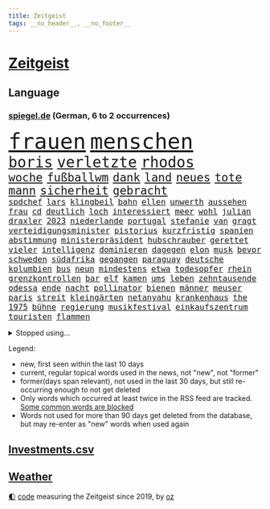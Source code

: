```yaml
---
title: Zeitgeist
tags: __no_header__, __no_footer__
---
```


# [Zeitgeist](https://oliz.io/zeitgeist/)

## Language

<h3><a href="https://www.spiegel.de" target="_blank">spiegel.de</a> (German, 6 to 2 occurrences)</h3>
<p style="font-family:monospace">
<span style="font-size:32pt"><a href="news_links.html#frauen" class="current">frauen</a></span>
<span style="font-size:32pt"><a href="news_links.html#menschen" class="current">menschen</a></span>
<br>
<span style="font-size:22pt"><a href="news_links.html#boris" class="current">boris</a></span>
<span style="font-size:22pt"><a href="news_links.html#verletzte" class="current">verletzte</a></span>
<span style="font-size:22pt"><a href="news_links.html#rhodos" class="new">rhodos</a></span>
<br>
<span style="font-size:17pt"><a href="news_links.html#woche" class="current">woche</a></span>
<span style="font-size:17pt"><a href="news_links.html#fußballwm" class="current">fußballwm</a></span>
<span style="font-size:17pt"><a href="news_links.html#dank" class="current">dank</a></span>
<span style="font-size:17pt"><a href="news_links.html#land" class="current">land</a></span>
<span style="font-size:17pt"><a href="news_links.html#neues" class="current">neues</a></span>
<span style="font-size:17pt"><a href="news_links.html#tote" class="current">tote</a></span>
<span style="font-size:17pt"><a href="news_links.html#mann" class="current">mann</a></span>
<span style="font-size:17pt"><a href="news_links.html#sicherheit" class="current">sicherheit</a></span>
<span style="font-size:17pt"><a href="news_links.html#gebracht" class="current">gebracht</a></span>
<br>
<span style="font-size:12pt"><a href="news_links.html#spdchef" class="current">spdchef</a></span>
<span style="font-size:12pt"><a href="news_links.html#lars" class="current">lars</a></span>
<span style="font-size:12pt"><a href="news_links.html#klingbeil" class="current">klingbeil</a></span>
<span style="font-size:12pt"><a href="news_links.html#bahn" class="current">bahn</a></span>
<span style="font-size:12pt"><a href="news_links.html#ellen" class="new">ellen</a></span>
<span style="font-size:12pt"><a href="news_links.html#unwerth" class="new">unwerth</a></span>
<span style="font-size:12pt"><a href="news_links.html#aussehen" class="current">aussehen</a></span>
<span style="font-size:12pt"><a href="news_links.html#frau" class="current">frau</a></span>
<span style="font-size:12pt"><a href="news_links.html#cd" class="new">cd</a></span>
<span style="font-size:12pt"><a href="news_links.html#deutlich" class="current">deutlich</a></span>
<span style="font-size:12pt"><a href="news_links.html#loch" class="current">loch</a></span>
<span style="font-size:12pt"><a href="news_links.html#interessiert" class="current">interessiert</a></span>
<span style="font-size:12pt"><a href="news_links.html#meer" class="current">meer</a></span>
<span style="font-size:12pt"><a href="news_links.html#wohl" class="current">wohl</a></span>
<span style="font-size:12pt"><a href="news_links.html#julian" class="current">julian</a></span>
<span style="font-size:12pt"><a href="news_links.html#draxler" class="new">draxler</a></span>
<span style="font-size:12pt"><a href="news_links.html#2023" class="current">2023</a></span>
<span style="font-size:12pt"><a href="news_links.html#niederlande" class="current">niederlande</a></span>
<span style="font-size:12pt"><a href="news_links.html#portugal" class="current">portugal</a></span>
<span style="font-size:12pt"><a href="news_links.html#stefanie" class="new">stefanie</a></span>
<span style="font-size:12pt"><a href="news_links.html#van" class="current">van</a></span>
<span style="font-size:12pt"><a href="news_links.html#gragt" class="new">gragt</a></span>
<span style="font-size:12pt"><a href="news_links.html#verteidigungsminister" class="current">verteidigungsminister</a></span>
<span style="font-size:12pt"><a href="news_links.html#pistorius" class="current">pistorius</a></span>
<span style="font-size:12pt"><a href="news_links.html#kurzfristig" class="current">kurzfristig</a></span>
<span style="font-size:12pt"><a href="news_links.html#spanien" class="current">spanien</a></span>
<span style="font-size:12pt"><a href="news_links.html#abstimmung" class="current">abstimmung</a></span>
<span style="font-size:12pt"><a href="news_links.html#ministerpräsident" class="current">ministerpräsident</a></span>
<span style="font-size:12pt"><a href="news_links.html#hubschrauber" class="current">hubschrauber</a></span>
<span style="font-size:12pt"><a href="news_links.html#gerettet" class="current">gerettet</a></span>
<span style="font-size:12pt"><a href="news_links.html#vieler" class="current">vieler</a></span>
<span style="font-size:12pt"><a href="news_links.html#intelligenz" class="current">intelligenz</a></span>
<span style="font-size:12pt"><a href="news_links.html#dominieren" class="current">dominieren</a></span>
<span style="font-size:12pt"><a href="news_links.html#dagegen" class="current">dagegen</a></span>
<span style="font-size:12pt"><a href="news_links.html#elon" class="current">elon</a></span>
<span style="font-size:12pt"><a href="news_links.html#musk" class="current">musk</a></span>
<span style="font-size:12pt"><a href="news_links.html#bevor" class="current">bevor</a></span>
<span style="font-size:12pt"><a href="news_links.html#schweden" class="current">schweden</a></span>
<span style="font-size:12pt"><a href="news_links.html#südafrika" class="current">südafrika</a></span>
<span style="font-size:12pt"><a href="news_links.html#gegangen" class="current">gegangen</a></span>
<span style="font-size:12pt"><a href="news_links.html#paraguay" class="new">paraguay</a></span>
<span style="font-size:12pt"><a href="news_links.html#deutsche" class="current">deutsche</a></span>
<span style="font-size:12pt"><a href="news_links.html#kolumbien" class="current">kolumbien</a></span>
<span style="font-size:12pt"><a href="news_links.html#bus" class="current">bus</a></span>
<span style="font-size:12pt"><a href="news_links.html#neun" class="current">neun</a></span>
<span style="font-size:12pt"><a href="news_links.html#mindestens" class="current">mindestens</a></span>
<span style="font-size:12pt"><a href="news_links.html#etwa" class="current">etwa</a></span>
<span style="font-size:12pt"><a href="news_links.html#todesopfer" class="current">todesopfer</a></span>
<span style="font-size:12pt"><a href="news_links.html#rhein" class="current">rhein</a></span>
<span style="font-size:12pt"><a href="news_links.html#grenzkontrollen" class="current">grenzkontrollen</a></span>
<span style="font-size:12pt"><a href="news_links.html#bar" class="current">bar</a></span>
<span style="font-size:12pt"><a href="news_links.html#elf" class="current">elf</a></span>
<span style="font-size:12pt"><a href="news_links.html#kamen" class="current">kamen</a></span>
<span style="font-size:12pt"><a href="news_links.html#ums" class="current">ums</a></span>
<span style="font-size:12pt"><a href="news_links.html#leben" class="current">leben</a></span>
<span style="font-size:12pt"><a href="news_links.html#zehntausende" class="current">zehntausende</a></span>
<span style="font-size:12pt"><a href="news_links.html#odessa" class="current">odessa</a></span>
<span style="font-size:12pt"><a href="news_links.html#ende" class="current">ende</a></span>
<span style="font-size:12pt"><a href="news_links.html#nacht" class="current">nacht</a></span>
<span style="font-size:12pt"><a href="news_links.html#pollinator" class="new">pollinator</a></span>
<span style="font-size:12pt"><a href="news_links.html#bienen" class="current">bienen</a></span>
<span style="font-size:12pt"><a href="news_links.html#männer" class="current">männer</a></span>
<span style="font-size:12pt"><a href="news_links.html#meuser" class="new">meuser</a></span>
<span style="font-size:12pt"><a href="news_links.html#paris" class="current">paris</a></span>
<span style="font-size:12pt"><a href="news_links.html#streit" class="current">streit</a></span>
<span style="font-size:12pt"><a href="news_links.html#kleingärten" class="new">kleingärten</a></span>
<span style="font-size:12pt"><a href="news_links.html#netanyahu" class="current">netanyahu</a></span>
<span style="font-size:12pt"><a href="news_links.html#krankenhaus" class="current">krankenhaus</a></span>
<span style="font-size:12pt"><a href="news_links.html#the" class="current">the</a></span>
<span style="font-size:12pt"><a href="news_links.html#1975" class="new">1975</a></span>
<span style="font-size:12pt"><a href="news_links.html#bühne" class="current">bühne</a></span>
<span style="font-size:12pt"><a href="news_links.html#regierung" class="current">regierung</a></span>
<span style="font-size:12pt"><a href="news_links.html#musikfestival" class="new">musikfestival</a></span>
<span style="font-size:12pt"><a href="news_links.html#einkaufszentrum" class="current">einkaufszentrum</a></span>
<span style="font-size:12pt"><a href="news_links.html#touristen" class="current">touristen</a></span>
<span style="font-size:12pt"><a href="news_links.html#flammen" class="current">flammen</a></span>
</p>
<details>
<summary>Stopped using...</summary>
<p class="former" style="font-size:12pt">
enorm(1005) boot(1004) toni(1004) chelsea(1003) entdeckung(1003) ausgebrochen(1002) lufthansa(1002) sprache(1002) ddr(1001) flick(1001) hansi(1001) mainz(1001) nationalmannschaft(1001) fischer(1000) führende(1000) gebaut(1000) konzept(1000) sv(1000) verhandelt(1000) zeitweise(1000) österreichischen(1000) infektionen(999) teheran(999) verklagt(999) angeklagter(998) debüt(998) leipziger(998) mannschaft(998) st(998) verena(998) you(998) gesunken(997) radikal(997) spuren(997) tränen(997) vergeben(997) versprach(997) 31(996) aktuell(996) atmosphäre(996) berichterstattung(996) netzwerk(996) ändert(996) überzeugt(996) amerika(995) anthony(995) klagt(995) verwirrung(995) 37(994) herzogin(994) kultur(994) restaurant(994) roman(994) schiff(994) sperrt(994) theater(994) trauer(994) version(994) 04(993) gehe(993) großbritanniens(993) jobs(993) coach(992) fielen(992) holen(992) nahmen(992) prominente(992) schüssen(992) stoßen(992) zahlung(992) george(991) hans(991) krankheit(991) reden(991) torhüter(991) übernahme(991) beachten(990) ii(990) taiwan(990) veranstalter(990) anbieten(989) gegenteil(989) töten(989) bundestrainer(988) nutzte(988) schnitt(988) ökonom(988) 29(987) betont(987) stück(987) beiträge(986) oppositionelle(986) 32(985) auskunft(985) demonstrationen(985) ordnung(985) venezuela(985) nachgewiesen(984) auswirkungen(983) lkw(983) wachstum(983) besuchen(982) haaland(982) vorgaben(982) wende(982) königin(981) nah(981) konkrete(980) lücke(980) aufarbeitung(978) einschätzung(978) geprägt(978) laufenden(977) nase(977) amerikas(976) einnahmen(976) enge(976) 28(975) sitzung(973) spitzenreiter(973) rechtzeitig(972) ämter(972) äußerte(972) schrecken(970) angehörige(969) mitarbeiterin(964) vorwürfen(964) geblieben(959) einblick(957) sarah(956) herausforderungen(954) ausgaben(948) gelangen(929) dankt(914) lieferketten(905) berichtete(903) räumte(896) expräsidenten(871) josef(855) gebeten(824) blut(820) gewalttat(805) willkommen(802) japanischen(790) gestanden(776) traditionelle(740) seither(739) norwegische(731) bundesanwaltschaft(729) kalte(726) 72(725) insbesondere(719) cup(718) bedankt(713) technischen(709) vegas(704) unterdrückung(696) kameras(695) 700(693) dörfer(692) schwarz(689) parlaments(685) anhängern(681) übertragen(677) drauf(676) moderner(676) liebsten(673) dax(672) angestellten(670) börsen(670) papiere(670) verletzten(670) gehälter(666) schlafen(666) diebe(665) mike(665) zorn(664) irritiert(657) integration(653) royals(651) basketballstar(640) floyd(640) fdppolitiker(635) amtskollegen(629) empfehlen(629) energiekosten(629) zentralen(627) strackzimmermann(626) parlamentarier(624) spezielle(624) wichtiges(624) beider(623) hendrik(621) kälte(621) benutzt(618) ungewöhnliche(614) verläuft(614) airlines(597) fußballs(597) michel(591) otto(587) waffenruhe(578) invasion(575) management(570) brennt(566) überlebten(564) ersatz(557) symbol(557) flugzeugen(549) weltbekannt(546) soldat(544) untergang(543) zusammenhalt(541) gerichte(539) desto(536) großbrand(533) unternehmens(531) operation(527) verweist(526) handwerk(525) wahlrechtsreform(520) luftfahrt(516) fähigkeiten(510) schlacht(505) gekämpft(503) air(496) zugesagt(491) nebenbei(481) verliehen(477) eingetroffen(474) herzen(471) bewusst(464) links(462) beben(460) modernen(459) ergab(457) wall(456) nationalelf(455) angestellte(453) crew(453) erlauben(452) indem(451) neuerdings(451) zuflucht(451) zusätzlich(443) hammer(436) bodo(435) klopp(434) aufeinander(428) fragwürdige(426) halt(426) ärztinnen(426) golden(425) wütende(424) sylt(408) exuspräsident(407) chinesischer(404) libanon(402) tiefer(398) ramelow(396) save(394) erdoğans(393) übung(393) 54(390) irans(387) 86(381) idol(381) gelöscht(380) baum(378) profi(378) finde(376) feuert(375) olympiasiegerin(375) rudert(374) krebserkrankung(373) unentschieden(373) image(372) partnerin(370) jemals(368) klarheit(368) diente(366) kampagne(365) verteilen(365) uneins(364) batterien(362) giffey(362) eigenheim(359) formen(358) streikt(351) musikerin(349) rechtliche(348) etlichen(347) neueste(344) toilette(343) aufbau(336) gerufen(335) nation(335) zivile(335) original(334) gefüllt(333) aufmerksam(332) traten(331) importiert(330) moderator(329) zahlte(328) extremisten(327) flüssen(327) manipulation(324) professor(323) schreitet(323) sperren(323) ganzes(320) spionage(309) atlantik(308) farben(308) gewässer(308) angler(305) nachspiel(302) chefredakteurin(301) ereignet(300) machtmissbrauch(299) feierten(297) preisgekrönte(297) senders(296) vegane(293) verbleib(291) stützt(289) 1400(288) psychologin(287) eingeschaltet(286) bestimmen(285) raumfahrt(285) winzer(285) aufruhr(283) winzigen(282) halbzeit(281) verwandelt(281) phoenix(280) frühling(274) bruch(273) treibhausgase(273) staatsanwalt(272) handball(271) pentagon(270) elektronische(269) edward(267) kulissen(267) auszeichnung(265) gefährlichsten(265) kommando(265) machtlos(264) natogeneralsekretär(263) menschenrechtsaktivisten(262) wahlsieg(262) heizt(261) prien(261) ratten(261) traditionell(260) meldungen(259) rust(258) alice(257) energiepreisbremse(257) abbruch(252) kampfpanzern(248) leere(248) schwierigsten(247) orden(246) sexualstraftaten(246) lateinamerika(245) heinrich(243) p(242) rudi(242) westküste(242) befragung(241) dubai(241) hunderten(240) zuschauen(240) weltrangliste(239) widmen(236) ahnen(235) digital(235) schmecken(234) chinareise(233) psychologe(233) antibiotika(232) bedienen(232) südafrikas(230) bowie(227) privatjets(227) artenschutz(226) zerschlagen(226) entwendet(225) deutschlandticket(223) figuren(223) infantino(223) statistische(223) überlebende(223) chefposten(220) damaligen(220) skepsis(220) anscheinend(218) airbus(217) eingestuft(217) dfbelf(216) mediathek(216) route(216) siegfried(216) verbannt(215) kritikern(214) gianni(213) abschiebungen(211) wundern(211) eingerichtet(208) apotheken(207) läden(207) mächtige(207) asylbewerber(206) kanäle(206) emails(205) zunehmende(205) heiraten(204) affen(203) banker(202) gefallene(200) genügend(200) geschosse(199) aggressiver(198) flaggen(198) missbrauchte(198) aufgelöst(192) kinderzimmer(192) lockt(192) al(190) völler(190) community(188) erfährt(187) platzen(187) kongo(185) pokal(185) ersatzfreiheitsstrafen(183) googles(182) naher(182) veränderte(182) zufriedener(180) amtsantritt(178) militärübung(178) missbrauchsvorwürfen(178) stanley(178) versinken(177) untersagen(176) interessante(175) brannten(174) ölkonzern(174) zigarette(173) 18jähriger(172) 250000(172) ludwig(172) vermögen(171) mandat(170) springen(170) todesopfern(170) bildzeitung(169) überfüllten(169) bundespolitik(168) nervt(168) 230(167) vornamen(167) landwirte(166) umfasst(166) bukarest(165) eingegangen(165) gerungen(164) initiative(164) unterhose(164) getragen(163) anhörung(162) floh(162) regierte(161) unterirdische(161) streamer(160) wesentlich(159) leopard(158) pferde(158) rettungsdienst(158) attackierte(157) bauministerin(157) geywitz(157) nordamerika(156) losgegangen(155) neunzigerjahren(155) queensland(155) energiepreispauschale(154) leon(154) wissler(153) hunderter(152) junges(152) lauf(152) manöver(152) raketenangriff(152) abwanderung(151) verschleppt(150) anzeigen(149) ausbilden(149) begleiter(148) neunjährigen(148) täuschung(148) linkenchefin(147) nagelsmann(147) spiegelspitzengespräch(147) baumann(146) dom(146) uefa(146) vorzubereiten(146) bundesverteidigungsminister(145) dhl(145) heiratsantrag(145) ländlichen(145) zerrissen(145) landtagswahl(144) oberstaatsanwalt(144) panik(144) verschwundenen(144) auslandsreise(143) domenico(143) sondervermögen(143) tedesco(143) berlinbrandenburg(142) nicola(142) klappe(141) niederösterreich(141) waffengesetze(141) bauarbeiten(140) karin(140) terrorverdachts(139) wessen(139) augenhöhe(138) bemühen(138) dfbpokal(138) geflossen(138) freiburger(137) lampedusa(137) rücksicht(137) dorfes(136) siedler(136) stausee(136) vermittler(136) zugelegt(135) fußstapfen(134) laufzeit(134) schiffsunglück(134) spdspitzenkandidatin(133) teilerfolg(133) uhren(133) währte(133) dicht(132) pausen(132) nordstreampipelines(131) 31jähriger(130) aktualisiert(130) bergung(130) suns(130) rechtspopulisten(129) regulieren(129) weltmeisterin(128) universal(126) billionen(125) drittes(125) effizient(125) erwecken(125) gebäuden(125) rechner(125) zwölften(125) topdiplomat(124) samsung(123) teufel(123) tui(123) zyklon(123) artillerie(122) siebenjähriger(122) captain(121) feinstaub(121) gedanken(121) russisch(121) historisch(120) rio(120) warnte(120) zweieinhalb(120) mediengruppe(119) rekonstruieren(119) afrikanische(118) mehrfacher(118) rheinische(118) slowenien(118) stürme(118) björn(117) gemeindebund(117) wirtschaftsleistung(117) carlson(116) tragischen(116) tucker(116) konflikten(115) pflegeversicherung(115) flieht(114) klimaaktivist(114) bildschirm(113) dominator(113) golfer(113) stahlen(113) wasserknappheit(113) xinjiang(113) zwist(113) josé(112) mourinho(112) verstärken(112) fristen(111) mythen(111) südwesten(111) wagenknechts(111) gen(110) germany(110) klimastiftung(110) kommunistische(110) mv(110) verwüstet(110) entzündet(109) naiv(109) erwarteten(108) schwersten(108) verbrennungsmotors(108) erfand(107) verpassten(107) zerlegt(107) bemängelt(106) connecticut(106) nordstreampipeline(106) wörter(106) hellt(105) pis(105) segeljacht(105) zufriedenheit(105) angebracht(103) parlamentswahlen(103) detailliert(102) genaue(102) goretzka(102) aschaffenburg(101) gerangel(101) li(101) maja(101) qiang(101) solarstrom(101) bundesligist(100) kollabiert(100) einspruch(99) großzügige(99) jobcenter(99) kommandeur(99) dürren(98) nikola(98) ebrahim(97) sabotageakt(97) tarifangebot(97) vermögenswerte(97) veränderungen(97) anrufer(96) passant(96) pool(96) unverhältnismäßig(96) 1961(95) ac(95) erling(95) erwies(95) kopfüber(95) kurse(95) sofortiger(95) kampfjet(94) krankenversicherung(94) machtwort(94) umfragehoch(94) bestandsaufnahme(93) gewaltiger(93) gründung(93) dieselskandal(92) greenwashing(92) konsole(92) ministerpräsidentenkonferenz(92) mögliches(92) unrealistisch(92) zeitreise(92) ecuador(91) feindschaft(91) reuß(91) rotterdam(91) äußeren(91) 71jährige(90) bezichtigt(90) linksfraktion(90) privates(90) verkleinert(90) 49jährige(89) begründet(89) brown(89) gesundheitsschädlicher(89) raubtier(89) stabilisieren(89) stabilität(89) verschiedener(89) abberufung(88) bewährung(88) brillant(88) unverändert(88) gmbh(87) mr(87) vergessenheit(87) hinderte(86) lichtverschmutzung(86) vergrault(86) vermarktet(86) artefakte(85) emqualifikation(85) referendum(85) verdienstorden(85) alibaba(84) beschuldigte(84) evan(84) festgeklebt(84) gershkovich(84) involviert(84) klimaschutzgesetzes(84) kommissare(84) methamphetamin(84) pomp(84) regierungsbefragung(84) thermofenster(84) bahnvorstand(83) bett(83) cringe(83) decks(83) erkämpfte(83) gemälde(83) großhandelspreise(83) kentucky(83) liberaler(83) pornostar(83) statements(83) 33jähriger(82) abschalteinrichtungen(82) basketballer(82) computertechnik(82) erlösung(82) files(82) gesundheitlichen(82) gleichberechtigte(82) klassischer(82) kompromisse(82) versetzen(82) verstößt(82) dauerfeuer(81) inflationär(81) unterbricht(81) imperialer(80) ingenieure(80) klimakiller(80) monarch(80) rechtsstaat(80) artenvielfalt(79) bundesverfassungsgerichts(79) extremistische(79) guinea(79) klimaschutzgesetz(79) konservativ(79) kopfzerbrechen(79) krankschreibung(79) schillernden(79) schulze(79) sponsor(79) synthetische(79) whistleblower(79) 146(78) amtsinhaber(78) funkstille(78) hochrangiger(78) kühe(78) liveblog(78) siebeneinhalb(78) trainerfrage(78) trümmerfeld(78) wettbewerbshüter(78) 2010(77) droge(77) luftalarm(77) rundumschlag(77) schmelzen(77) wirbelsturm(77) anblick(76) anonymer(76) autozulieferer(76) betrugsmasche(76) chatnachrichten(76) gefährte(76) gregg(76) görlitz(76) mainzer(76) schwimmstar(76) spätere(76) ausbreiten(75) fassaden(75) fifapräsident(75) geflüchteter(75) hinterließ(75) polizeiuniform(75) radprofi(75) angewendet(74) heftiges(74) kichererbsen(74) legale(74) verlängerte(74) womit(74) zehnjährigen(74) anwerben(73) chips(73) equipment(73) exministerpräsident(73) humane(73) lehmann(73) lukaku(73) romelu(73) eiszeit(72) zusammengeschlossen(72) be(71) bestellte(71) forscherin(71) gerichtstermin(71) gesäß(71) hassverbrechen(71) lina(71) linksextremistin(71) 26jährigen(70) brutto(70) gedenkt(70) keinerlei(70) kichatbots(70) mechanismus(70) unterschiedlichen(70) zielgruppe(70) hockenheim(69) klimaschäden(69) kulturkampfs(69) seil(69) weggefährten(69) bundesstaaten(68) cosco(68) dm(68) gefängnissen(68) gigantischen(68) kutsche(68) meistverkaufte(68) missachtet(68) verschlossenen(68) abgerutscht(67) andernorts(67) gebrauchen(67) krankschreibungen(67) schwager(67) taktiken(67) unveröffentlichte(67) aufforderung(66) cia(66) cyberattacken(66) derisking(66) hergang(66) orientierung(66) ausgezogen(65) drohgebärden(65) eupläne(65) kid(65) landgerichts(65) unterkünften(65) wahlkampfmanöver(65) einfamilienhaus(64) kampfflugzeugen(64) angezählt(63) sonnenschutz(63) spürt(63) versehentlich(63) weltkriegsbombe(63) anhören(62) studienkredite(62) versteckt(62) überzeugungen(62) ambitionierten(61) bundestagsvizepräsidentin(61) fahrgastverband(61) köchin(61) kürte(61) montevideo(61) persönlichkeiten(61) fischerboot(60) industrienationen(60) regierender(60) schlösser(60) sofortprogramm(60) unsichtbar(60) ausgeflogen(59) bundesbehörden(59) tarnung(59) zunehmen(59) notbetrieb(58) parteitag(58) schlüsselrolle(58) tenor(58) verarbeitet(58) diplomatenpass(57) fabian(57) hauptsächlich(57) denver(56) deutschchinesischen(56) kolonialismus(56) kranker(56) millionenhilfe(56) solarenergie(56) spöttisch(56) verhaltenstherapeutin(56) vollem(56) kuba(55) look(55) abwärtstrend(54) continental(54) halbleiter(54) heizungsstreit(54) könige(54) rechtskräftig(54) unterzeichnen(54) work(54) meeresgrund(53) mikroplastik(53) offengelegt(53) übermäßige(53) 33jährigen(52) bemerkung(52) cyril(52) exhumiert(52) nkunku(52) privathaushalten(52) ramaphosa(52) schlange(52) vorbeugen(52) eingesammelt(51) kurioses(51) mindrup(51) nehme(51) neigt(51) vierter(51) fdppolitikerin(50) kroatische(50) makeiev(50) schimpfen(50) schulleitungen(50) denkmäler(49) favorisierten(49) schulter(49) verbale(49) whale(49) bedient(48) life(48) motorräder(48) rechtsextremistisch(48) schikane(48) 1979(47) branchenverband(47) protestierten(47) vorsieht(47) außenseiter(46) jürgens(46) kroos(46) landesverband(46) drang(45) einschreiten(45) house(45) luca(45) bewerbungsverfahren(44) bewusste(44) birkner(44) einladen(44) erforschung(44) landsmann(44) male(44) schätzen(44) usgeschichte(44) kentert(43) krokodile(43) massenschlägerei(43) nordatlantik(43) outback(43) sehnsuchtsorte(43) terroristischen(43) übertragungsrechte(43) 1953(42) besprüht(42) boomergeneration(42) fertig(42) god(42) kalender(42) landesverbände(42) sparte(42) vernichtend(42) aufstellen(41) ausrichten(41) durst(41) euaußengrenzen(41) mordfälle(41) raisi(41) tori(41) ussprinterin(41) wettert(41) wirtschaftsstaatssekretär(41) führender(40) innige(40) mehrfamilienhauses(40) mohammed(40) thoms(40) zusammenfassung(40) ankläger(39) autobahngesellschaft(39) erderhitzung(39) fliegende(39) lennard(39) netzpromis(39) verspätete(39) 1948(38) badeunfall(38) creme(38) diplomatischen(38) hütten(38) nachbessern(38) nuggets(38) staatskonzern(38) vergleicht(38) anfangsverdacht(37) autonome(37) belgiens(37) brienz(37) bud(37) impfstoff(37) länderspiel(37) mitgliederversammlung(37) qual(37) spitzenkandidatin(37) süddeutschland(37) transgenderinfluencerin(37) usbotschafter(37) zurücktreten(37) erneuerbarer(36) erobert(36) wappnet(36) ärzten(36) besseres(35) bonner(35) flirt(35) interessenten(35) schulleiter(35) versagt(35) absprung(34) höhlensystem(34) rushdie(34) salman(34) wg(34) agieren(33) bereitschaft(33) erkundet(33) kopfgeld(33) luhansk(33) mobilität(33) prosiebensat1(33) sicherheitsrisiko(33) tsv(33) abfahrt(32) amtierenden(32) kaiserreich(32) reichsten(32) baumaterial(31) donezk(31) hausbau(31) josephine(31) kulturgüter(31) rechtsanspruch(31) schulischen(31) usoffizier(31) wortlaut(31) abgenommen(30) keilt(30) massenpanik(30) nächte(30) babyboomer(29) einbestellt(29) elektronik(29) kronprinz(29) schwieg(29) verantwortlicher(29) verurteilen(29) ergriffen(28) expremiers(28) fpöchef(28) gültig(28) konturen(28) mittelmaß(28) ungeschehen(28) zurückhalten(28) übergewichtig(28) amis(27) ausgeht(27) begräbnis(27) chipherstellers(27) einlass(27) júnior(27) plädoyers(27) uganda(27) vinícius(27) überwiegend(27) bundesrichterin(26) defender(26) erkrankten(26) finaleinzug(26) handele(26) markenname(26) schlagersängerin(26) topetagen(26) fasziniert(25) feuers(25) flammenwerfer(25) helm(25) marktführer(25) oligarch(25) wildes(25) zivilen(25) aachener(24) ehrgeiz(24) mexikanische(24) profitierten(24) soros(24) bundestagsdebatte(23) cop28(23) f16(23) fahndete(23) massensterben(23) ritt(23) unterschied(23) windeln(23) annektieren(22) aufgeräumt(22) bdipräsident(22) bella(22) beschlagnahmen(22) gekracht(22) geschlechtergerechte(22) hasskommentare(22) russwurm(22) sensationellen(22) spezialisiert(22) across(21) anerkennen(21) definiert(21) defizite(21) desaströse(21) grande(21) jokić(21) juliane(21) klopfen(21) nordhalbkugel(21) raketenabwehr(21) seawatch(21) spiderverse(21) weine(21) batterie(20) direktes(20) feuerwehren(20) garage(20) hooligans(20) klaut(20) schlinge(20) verteidigungsbündnis(20) 30jährigen(19) aufrüsten(19) autofreie(19) beseitigen(19) janlennard(19) koalitionäre(19) monaco(19) renommierten(19) struff(19) dschungel(18) tierischer(18) zügen(18) 1923(17) wiederbelebt(17) überlastete(17) alfallah(16) amtssitz(16) brandursache(16) ehrenamtlich(16) hallhuber(16) kürzeste(16) noor(16) pacino(16) rücke(16) schutzsuchende(16) nördlichen(15) pankow(15) ungleichheit(15) aufräumarbeiten(14) betreut(14) euasylreform(14) kayla(14) militärflugzeuge(14) pfiffen(14) shyx(14) spotify(14) vorbestraft(14) youtuberin(14) aufbewahren(13) basis(13) brandbekämpfung(13) kameraautos(13) topteam(13) unübersehbar(13) view(13) überregionale(13) badenschier(12) demmer(12) einbringen(12) exbayerntrainer(12) gewaltbereitschaft(12) rausgeworfen(12) schuf(12) sympathie(12) vorbilder(12) aftershowpartys(11) frauenfußball(11) intendantin(11) kachowkadamms(11) kettensäge(11) kostenloses(11) novelle(11) pat(11) wartete(11)
</p>
</details>
<p>Legend:
<ul>
<li><span class="new">new</span>, first seen within the last 10 days</li>
<li><span class="current">current</span>, regular topical words used in the news, not "new", not "former"</li>
<li><span class="former">former(days span relevant)</span>, not used in the last 30 days, but still re-occurring enough to not get deleted</li>
<li>Only words which occurred at least twice in the RSS feed are tracked. <a href="language/filters.py">Some common words are blocked</a></li>
<li>Words not used for more than 90 days get deleted from the database, but may re-enter as "new" words when used again</li>
</ul>
</p>

## [Investments](investments.html)[.csv](investments.csv)

## [Weather](weather.html)

<footer>
<a href="javascript:toggleTheme()" class="nav">🌓</a>
<a href="https://github.com/ooz/zeitgeist">code</a> measuring the Zeitgeist since 2019, by <a href="https://oliz.io">oz</a>
</footer>
